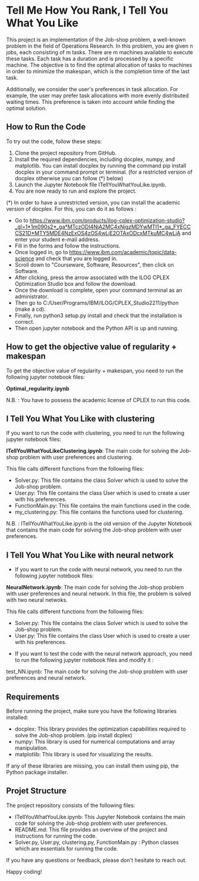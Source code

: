 # **Tell Me How You Rank, I Tell You What You Like**

This project is an implementation of the Job-shop problem, a well-known problem in the field of Operations Research. In this problem, you are given n jobs, each consisting of m tasks. There are m machines available to execute these tasks. Each task has a duration and is processed by a specific machine. The objective is to find the optimal allocation of tasks to machines in order to minimize the makespan, which is the completion time of the last task.

Additionally, we consider the user's preferences in task allocation. For example, the user may prefer task allocations with more evenly distributed waiting times. This preference is taken into account while finding the optimal solution.

## How to Run the Code 

To  try out the code, follow these steps:

1. Clone the project repository from GitHub.
2. Install the required dependencies, including docplex, numpy, and matplotlib. You can install docplex by running the command pip install docplex in your command prompt or terminal. (for a restricted version of docplex otherwise you can follow (*) below)
3. Launch the Jupyter Notebook file ITellYouWhatYouLike.ipynb.
4. You are now ready to run and explore the project.

(*) In order to have a unrestricted version, you can install the academic version of docplex. For this, you can do it as follows : 
- Go to https://www.ibm.com/products/ilog-cplex-optimization-studio?_gl=1*1m090s2*_ga*MTczODI4NjA2MC4xNjgzMDYwMTI1*_ga_FYECCCS21D*MTY5MDE4NzExOS4zOS4wLjE2OTAxODcxMTkuMC4wLjA and enter your student e-mail address.
- Fill in the forms and follow the instructions.
- Once logged in, go to https://www.ibm.com/academic/topic/data-science and check that you are logged in.
- Scroll down to "Courseware, Software, Resources", then click on Software.
- After clicking, press the arrow associated with the ILOG CPLEX Optimization Studio box and follow the download.
- Once the download is complete, open your command terminal as an administrator.
- Then go to C:/User/Programs/IBM/ILOG/CPLEX_Studio2211/python (make a cd).
- Finally, run python3 setup.py install and check that the installation is correct.
- Then open jupyter notebook and the Python API is up and running.
## How to get the objective value of regularity + makespan

To get the objective value of regularity + makespan, you need to run the following jupyter notebook files:

**Optimal_regularity.ipynb**

N.B. : You have to possess the academic license of CPLEX to run this code.

## I Tell You What You Like with clustering

If you want to run the code with clustering, you need to run the following jupyter notebook files:

**ITellYouWhatYouLikeClustering.ipynb**: The main code for solving the Job-shop problem with user preferences and clustering.

This file calls different functions from the following files:
- Solver.py: This file contains the class Solver which is used to solve the Job-shop problem.
- User.py: This file contains the class User which is used to create a user with his preferences.
- FunctionMain.py: This file contains the main functions used in the code.
- my_clustering.py: This file contains the functions used for clustering.

N.B. : ITellYouWhatYouLike.ipynb is the old version of the Jupyter Notebook that contains the main code for solving the Job-shop problem with user preferences.

## I Tell You What You Like with neural network

* If you want to run the code with neural network, you need to run the following jupyter notebook files:

**NeuralNetwork.ipynb**: The main code for solving the Job-shop problem with user preferences and neural network.
In this file, the problem is solved with two neural netwoks. 

This file calls different functions from the following files:
- Solver.py: This file contains the class Solver which is used to solve the Job-shop problem.
- User.py: This file contains the class User which is used to create a user with his preferences.

* If you want to test the code with the neural network approach, you need to run the following jupyter notebook files and modify it :

test_NN.ipynb: The main code for solving the Job-shop problem with user preferences and neural network.


## Requirements 

Before running the project, make sure you have the following libraries installed:

- docplex: This library provides the optimization capabilities required to solve the Job-shop problem. (pip install dcplex)
- numpy: This library is used for numerical computations and array manipulation.
- matplotlib: This library is used for visualizing the results.

If any of these libraries are missing, you can install them using pip, the Python package installer.

## Projet Structure

The project repository consists of the following files:

- ITellYouWhatYouLike.ipynb: This Jupyter Notebook contains the main code for solving the Job-shop problem with user preferences.
- README.md: This file provides an overview of the project and instructions for running the code.
- Solver.py, User.py, clustering.py, FunctionMain.py : Python classes which are essentials for running the code. 

If you have any questions or feedback, please don't hesitate to reach out.

Happy coding!
